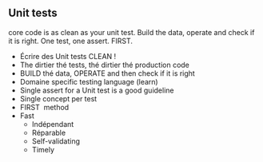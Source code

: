 ## Unit tests 
core code is as clean as your unit test. 
Build the data, operate and check if it is right. One test, one assert. FIRST.  
- Écrire des Unit tests CLEAN ! 
- The dirtier thé tests, thé dirtier thé production code
- BUILD thé data, OPERATE and then check if it is right 
- Domaine specific testing language (learn)
- Single assert for a Unit test is a good guideline
- Single concept per test 
- FIRST  method 
- Fast 
	- Indépendant 
	- Réparable 
	- Self-validating 
	- Timely